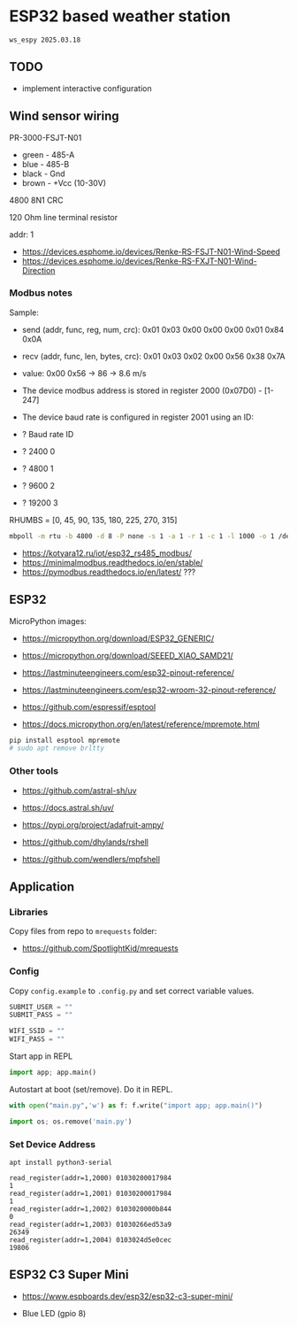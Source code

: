 # ESP32 based weather station

```ws_espy 2025.03.18```

## TODO

- implement interactive configuration


## Wind sensor wiring

PR-3000-FSJT-N01

- green - 485-A
- blue  - 485-B
- black - Gnd
- brown - +Vcc (10-30V)

4800 8N1 CRC

120 Ohm line terminal resistor

addr: 1

- https://devices.esphome.io/devices/Renke-RS-FSJT-N01-Wind-Speed
- https://devices.esphome.io/devices/Renke-RS-FXJT-N01-Wind-Direction

### Modbus notes

Sample:

- send (addr, func, reg, num, crc): 0x01  0x03  0x00 0x00  0x00 0x01  0x84 0x0A
- recv (addr, func, len, bytes, crc): 0x01  0x03  0x02  0x00 0x56  0x38 0x7A
- value: 0x00 0x56 -> 86 -> 8.6 m/s

- The device modbus address is stored in register 2000 (0x07D0) - [1-247] 
- The device baud rate is configured in register 2001 using an ID:

- ? Baud rate ID
- ? 2400  0
- ? 4800  1
- ? 9600  2
- ? 19200 3

RHUMBS = [0, 45, 90, 135, 180, 225, 270, 315]


```sh
mbpoll -m rtu -b 4800 -d 8 -P none -s 1 -a 1 -r 1 -c 1 -l 1000 -o 1 /dev/tty.usbserial-1340
```

- https://kotyara12.ru/iot/esp32_rs485_modbus/
- https://minimalmodbus.readthedocs.io/en/stable/
- https://pymodbus.readthedocs.io/en/latest/ ???

## ESP32

MicroPython images:

- https://micropython.org/download/ESP32_GENERIC/
- https://micropython.org/download/SEEED_XIAO_SAMD21/


- https://lastminuteengineers.com/esp32-pinout-reference/
- https://lastminuteengineers.com/esp32-wroom-32-pinout-reference/
- https://github.com/espressif/esptool
- https://docs.micropython.org/en/latest/reference/mpremote.html

```sh
pip install esptool mpremote
# sudo apt remove brltty
```

### Other tools

- https://github.com/astral-sh/uv
- https://docs.astral.sh/uv/

- https://pypi.org/project/adafruit-ampy/
- https://github.com/dhylands/rshell
- https://github.com/wendlers/mpfshell

## Application

### Libraries

Copy files from repo to `mrequests` folder:

- https://github.com/SpotlightKid/mrequests

### Config

Copy `config.example` to `.config.py` and set correct variable values.

```python
SUBMIT_USER = ""
SUBMIT_PASS = ""

WIFI_SSID = ""
WIFI_PASS = ""
```

Start app in REPL

```python
import app; app.main()
```

Autostart at boot (set/remove). Do it in REPL.

```python
with open("main.py",'w') as f: f.write("import app; app.main()")

import os; os.remove('main.py')
```

### Set Device Address

```apt install python3-serial```

```
read_register(addr=1,2000) 01030200017984
1
read_register(addr=1,2001) 01030200017984
1
read_register(addr=1,2002) 0103020000b844
0
read_register(addr=1,2003) 01030266ed53a9
26349
read_register(addr=1,2004) 0103024d5e0cec
19806
```

## ESP32 C3 Super Mini

- <https://www.espboards.dev/esp32/esp32-c3-super-mini/>

- Blue LED (gpio 8)
